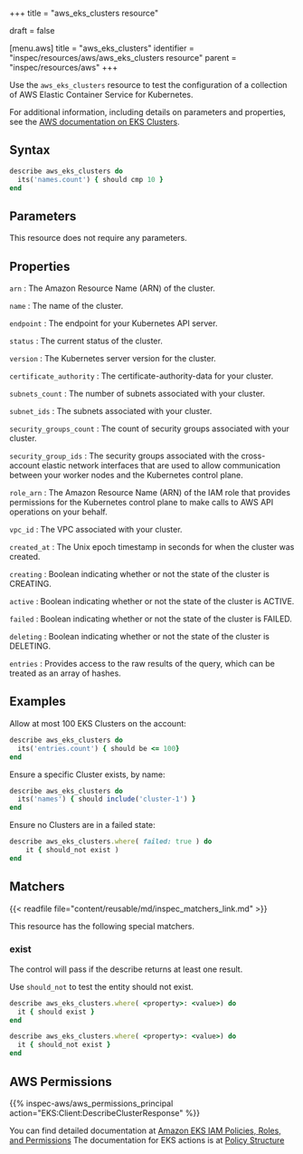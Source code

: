 +++
title = "aws_eks_clusters resource"

draft = false


[menu.aws]
title = "aws_eks_clusters"
identifier = "inspec/resources/aws/aws_eks_clusters resource"
parent = "inspec/resources/aws"
+++

Use the `aws_eks_clusters` resource to test the configuration of a collection of AWS Elastic Container Service for Kubernetes.

For additional information, including details on parameters and properties, see the [AWS documentation on EKS Clusters](https://docs.aws.amazon.com/eks/latest/userguide/getting-started.html).

## Syntax

```ruby
describe aws_eks_clusters do
  its('names.count') { should cmp 10 }
end
```

## Parameters

This resource does not require any parameters.

## Properties

`arn`
: The Amazon Resource Name (ARN) of the cluster.

`name`
: The name of the cluster.

`endpoint`
: The endpoint for your Kubernetes API server.

`status`
: The current status of the cluster.

`version`
: The Kubernetes server version for the cluster.

`certificate_authority`
: The certificate-authority-data for your cluster.

`subnets_count`
: The number of subnets associated with your cluster.

`subnet_ids`
: The subnets associated with your cluster.

`security_groups_count`
: The count of security groups associated with your cluster.

`security_group_ids`
: The security groups associated with the cross-account elastic network interfaces that are used to allow communication between your worker nodes and the Kubernetes control plane.

`role_arn`
: The Amazon Resource Name (ARN) of the IAM role that provides permissions for the Kubernetes control plane to make calls to AWS API operations on your behalf.

`vpc_id`
: The VPC associated with your cluster.

`created_at`
: The Unix epoch timestamp in seconds for when the cluster was created.

`creating`
: Boolean indicating whether or not the state of the cluster is CREATING.

`active`
: Boolean indicating whether or not the state of the cluster is ACTIVE.

`failed`
: Boolean indicating whether or not the state of the cluster is FAILED.

`deleting`
: Boolean indicating whether or not the state of the cluster is DELETING.

`entries`
: Provides access to the raw results of the query, which can be treated as an array of hashes.

## Examples

Allow at most 100 EKS Clusters on the account:

```ruby
describe aws_eks_clusters do
  its('entries.count') { should be <= 100}
end
```

Ensure a specific Cluster exists, by name:

```ruby
describe aws_eks_clusters do
  its('names') { should include('cluster-1') }
end
```

Ensure no Clusters are in a failed state:

```ruby
describe aws_eks_clusters.where( failed: true ) do
    it { should_not exist )
end
```

## Matchers

{{< readfile file="content/reusable/md/inspec_matchers_link.md" >}}

This resource has the following special matchers.

### exist

The control will pass if the describe returns at least one result.

Use `should_not` to test the entity should not exist.

```ruby
describe aws_eks_clusters.where( <property>: <value>) do
  it { should exist }
end
```

```ruby
describe aws_eks_clusters.where( <property>: <value>) do
  it { should_not exist }
end
```

## AWS Permissions

{{% inspec-aws/aws_permissions_principal action="EKS:Client:DescribeClusterResponse" %}}

You can find detailed documentation at [Amazon EKS IAM Policies, Roles, and Permissions](https://docs.aws.amazon.com/eks/latest/userguide/IAM_policies.html)
The documentation for EKS actions is at [Policy Structure](https://docs.aws.amazon.com/eks/latest/userguide/iam-policy-structure.html#UsingWithEKS_Actions)
